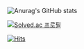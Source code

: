 ![Anurag's GitHub stats](https://github-readme-stats-git-master-woodywarhol9.vercel.app/api?username=woodywarhol9&show_icons=true&theme=dark)

[![Solved.ac 프로필](http://mazassumnida.wtf/api/mini/generate_badge?boj=woodywarhol9)](https://solved.ac/woodywarhol9)

[![Hits](https://hits.seeyoufarm.com/api/count/incr/badge.svg?url=https%3A%2F%2Fgithub.com%2FWoodywarhol9%2Fwoodywarhol9&count_bg=%2379C83D&title_bg=%23555555&icon=&icon_color=%23E7E7E7&title=hits&edge_flat=false)](https://hits.seeyoufarm.com)
